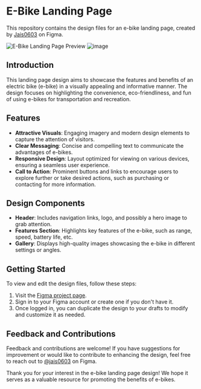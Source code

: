 # E-Bike Landing Page

This repository contains the design files for an e-bike landing page, created by [Jais0603](https://www.figma.com/@jais0603) on Figma. 

![E-Bike Landing Page Preview](https://www.figma.com/community/file/1335329158465751050/e-bike-landing-page)
![image](https://github.com/Jais0603/E-bike_Landing_Page/assets/98961661/a10eb875-dd71-41ec-ab9a-0062ddaa5aa8)


## Introduction
This landing page design aims to showcase the features and benefits of an electric bike (e-bike) in a visually appealing and informative manner. The design focuses on highlighting the convenience, eco-friendliness, and fun of using e-bikes for transportation and recreation.

## Features
- **Attractive Visuals**: Engaging imagery and modern design elements to capture the attention of visitors.
- **Clear Messaging**: Concise and compelling text to communicate the advantages of e-bikes.
- **Responsive Design**: Layout optimized for viewing on various devices, ensuring a seamless user experience.
- **Call to Action**: Prominent buttons and links to encourage users to explore further or take desired actions, such as purchasing or contacting for more information.

## Design Components
- **Header**: Includes navigation links, logo, and possibly a hero image to grab attention.
- **Features Section**: Highlights key features of the e-bike, such as range, speed, battery life, etc.
- **Gallery**: Displays high-quality images showcasing the e-bike in different settings or angles.

## Getting Started
To view and edit the design files, follow these steps:
1. Visit the [Figma project page](https://www.figma.com/community/file/1335329158465751050/e-bike-landing-page).
2. Sign in to your Figma account or create one if you don't have it.
3. Once logged in, you can duplicate the design to your drafts to modify and customize it as needed.


## Feedback and Contributions
Feedback and contributions are welcome! If you have suggestions for improvement or would like to contribute to enhancing the design, feel free to reach out to [@jais0603](https://www.figma.com/@jais0603) on Figma.

Thank you for your interest in the e-bike landing page design! We hope it serves as a valuable resource for promoting the benefits of e-bikes.
